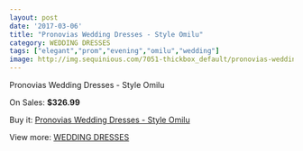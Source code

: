 ```yaml
---
layout: post
date: '2017-03-06'
title: "Pronovias Wedding Dresses - Style Omilu"
category: WEDDING DRESSES
tags: ["elegant","prom","evening","omilu","wedding"]
image: http://img.sequinious.com/7051-thickbox_default/pronovias-wedding-dresses-style-omilu.jpg
---
```

Pronovias Wedding Dresses - Style Omilu

On Sales: **$326.99**
<a href="https://www.sequinious.com/wedding-dresses/2879-pronovias-wedding-dresses-style-omilu.html"><amp-img layout="responsive" width="600" height="600" src="//img.sequinious.com/7051-thickbox_default/pronovias-wedding-dresses-style-omilu.jpg" alt="Pronovias Wedding Dresses - Style Omilu 0" /></a>
<a href="https://www.sequinious.com/wedding-dresses/2879-pronovias-wedding-dresses-style-omilu.html"><amp-img layout="responsive" width="600" height="600" src="//img.sequinious.com/7052-thickbox_default/pronovias-wedding-dresses-style-omilu.jpg" alt="Pronovias Wedding Dresses - Style Omilu 1" /></a>
<a href="https://www.sequinious.com/wedding-dresses/2879-pronovias-wedding-dresses-style-omilu.html"><amp-img layout="responsive" width="600" height="600" src="//img.sequinious.com/7053-thickbox_default/pronovias-wedding-dresses-style-omilu.jpg" alt="Pronovias Wedding Dresses - Style Omilu 2" /></a>
<a href="https://www.sequinious.com/wedding-dresses/2879-pronovias-wedding-dresses-style-omilu.html"><amp-img layout="responsive" width="600" height="600" src="//img.sequinious.com/7054-thickbox_default/pronovias-wedding-dresses-style-omilu.jpg" alt="Pronovias Wedding Dresses - Style Omilu 3" /></a>

Buy it: [Pronovias Wedding Dresses - Style Omilu](https://www.sequinious.com/wedding-dresses/2879-pronovias-wedding-dresses-style-omilu.html "Pronovias Wedding Dresses - Style Omilu")

View more: [WEDDING DRESSES](https://www.sequinious.com/2-wedding-dresses "WEDDING DRESSES")